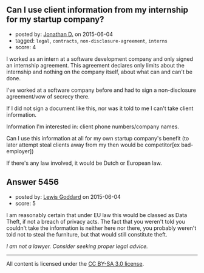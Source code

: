 ## Can I use client information from my internship for my startup company?

- posted by: [Jonathan D.](https://stackexchange.com/users/6416355/jonathan-d) on 2015-06-04
- tagged: `legal`, `contracts`, `non-disclosure-agreement`, `interns`
- score: 4

I worked as an intern at a software development company and only signed an internship agreement. This agreement declares only limits about the internship and nothing on the company itself, about what can and can't be done.

I've worked at a software company before and had to sign a non-disclosure agreement/vow of secrecy there.

If I did not sign a document like this, nor was it told to me I can't take client information. 

Information I'm interested in: client phone numbers/company names.

Can I use this information at all for my own startup company's benefit (to later attempt steal clients away from my then would be competitor[ex bad-employer])

If there's any law involved, it would be Dutch or European law.


## Answer 5456

- posted by: [Lewis Goddard](https://stackexchange.com/users/904259/lewis-goddard) on 2015-06-04
- score: 5

I am reasonably certain that under EU law this would be classed as Data Theft, if not a breach of privacy acts. The fact that you weren't told you couldn't take the information is neither here nor there, you probably weren't told not to steal the furniture, but that would still constitute theft.

_I am not a lawyer. Consider seeking proper legal advice._



---

All content is licensed under the [CC BY-SA 3.0 license](https://creativecommons.org/licenses/by-sa/3.0/).
